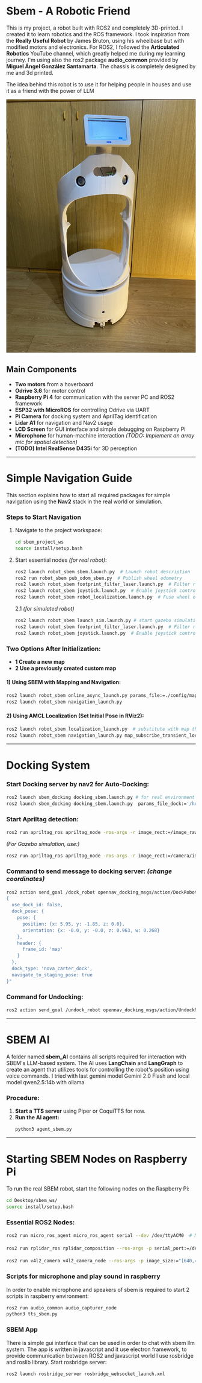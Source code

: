 # Sbem - A Robotic Friend

This is my project, a robot built with ROS2 and completely 3D-printed. I created it to learn robotics and the ROS framework. I took inspiration from the **Really Useful Robot** by James Bruton, using his wheelbase but with modified motors and electronics. For ROS2, I followed the **Articulated Robotics** YouTube channel, which greatly helped me during my learning journey. I'm using also the ros2 package **audio_common** provided by **Miguel Ángel González Santamarta**. The chassis is completely designed by me and 3d printed.

The idea behind this robot is to use it for helping people in houses and use it as a friend with the power of LLM 

<div style="overflow-x: auto; white-space: nowrap;">
  <img src="img_readme/img1.jpg" alt="Image 1" style="width:400; display:inline-block;"/>
  <img src="img_readme/img2.jpg" alt="Image 2" style="width:400px; display:inline-block;"/>
  <img src="img_readme/img3.jpg" alt="Image 3" style="width:400px; display:inline-block;"/>
  <img src="img_readme/img4.jpg" alt="Image 4" style="width:400px; display:inline-block;"/>
</div>

## Main Components
- **Two motors** from a hoverboard
- **Odrive 3.6** for motor control
- **Raspberry Pi 4** for communication with the server PC and ROS2 framework
- **ESP32 with MicroROS** for controlling Odrive via UART
- **Pi Camera** for docking system and AprilTag identification
- **Lidar A1** for navigation and Nav2 usage
- **LCD Screen** for GUI interface and simple debugging on Raspberry Pi
- **Microphone** for human-machine interaction *(TODO: Implement an array mic for spatial detection)*
- **(TODO) Intel RealSense D435i** for 3D perception

---

# Simple Navigation Guide
This section explains how to start all required packages for simple navigation using the **Nav2** stack in the real world or simulation.

### Steps to Start Navigation
1. Navigate to the project workspace:

   ```sh
   cd sbem_project_ws
   source install/setup.bash
   ```

2. Start essential nodes *(for real robot)*:

   ```sh
   ros2 launch robot_sbem sbem.launch.py  # Launch robot description
   ros2 run robot_sbem pub_odom_sbem.py  # Publish wheel odometry
   ros2 launch robot_sbem footprint_filter_laser.launch.py  # Filter robot shape in laser scan
   ros2 launch robot_sbem joystick.launch.py  # Enable joystick control if needed
   ros2 launch robot_sbem robot_localization.launch.py  # Fuse wheel odometry and IMU data (TODO)
   ```

    2.1 *(for simulated robot)*
      ```sh
      ros2 launch robot_sbem launch_sim.launch.py # start gazebo simulation, robot description and sensors
      ros2 launch robot_sbem footprint_filter_laser.launch.py  # Filter robot shape in laser scan
      ros2 launch robot_sbem joystick.launch.py  # Enable joystick control if needed
      ```

### Two Options After Initialization:
- **1 Create a new map**
- **2 Use a previously created custom map**

#### 1) Using SBEM with Mapping and Navigation:
```sh
ros2 launch robot_sbem online_async_launch.py params_file:=./config/mapper_params_online_async.yaml use_sim_time:=false
ros2 launch robot_sbem navigation_launch.py
```

#### 2) Using AMCL Localization (Set Initial Pose in RViz2):
```sh
ros2 launch robot_sbem localization_launch.py  # substitute with map that you want (ex: for gazebo ros2 launch robot_sbem localization_launch.py map:=src/robot_sbem/maps/new_virtual_map/new_map_save.yaml use_simtime:=true)
ros2 launch robot_sbem navigation_launch.py map_subscribe_transient_local:=true # Prevent map updates # for gazebo use_simtime:=true  
```

---

# Docking System
### Start Docking server by nav2 for Auto-Docking:
```sh
ros2 launch sbem_docking docking_sbem.launch.py # for real environment
ros2 launch sbem_docking docking_sbem.launch.py  params_file_dock:='/home/morolinux/Projects/Sbem/sbem_project_ws/src/sbem_docking/params/docking_simulation.yaml' use_sim_time:=true # for simulation

```

### Start Apriltag detection:
```sh
ros2 run apriltag_ros apriltag_node -ros-args -r image_rect:=/image_raw -r camera_info:=/camera_info --params-file `ros2 pkg prefix apriltag_ros`/share/apriltag_ros/cfg/tags_36h11.yaml
```

*(For Gazebo simulation, use:)*
```sh
ros2 run apriltag_ros apriltag_node -ros-args -r image_rect:=/camera/image_raw -r camera_info:=/camera/camera_info --params-file `ros2 pkg prefix apriltag_ros`/share/apriltag_ros/cfg/tags_36h11.yaml
```

### Command to send message to docking server: *(change coordinates)*
```sh
ros2 action send_goal /dock_robot opennav_docking_msgs/action/DockRobot "
{
  use_dock_id: false,
  dock_pose: {
    pose: {
      position: {x: 5.95, y: -1.85, z: 0.0},
      orientation: {x: -0.0, y: -0.0, z: 0.963, w: 0.268}
    },
    header: {
      frame_id: 'map'
    }
  },
  dock_type: 'nova_carter_dock',
  navigate_to_staging_pose: true
}"
```

### Command for Undocking: 
```sh
ros2 action send_goal /undock_robot opennav_docking_msgs/action/UndockRobot "{dock_type: 'nova_carter_dock'}"
```

---

# SBEM AI
A folder named **sbem_AI** contains all scripts required for interaction with SBEM's LLM-based system. The AI uses **LangChain** and **LangGraph** to create an agent that utilizes tools for controlling the robot's position using voice commands. I tried with last gemini model Gemini 2.0 Flash and local model qwen2.5:14b with ollama

### Procedure:
1. **Start a TTS server** using Piper or CoquiTTS for now.
2. **Run the AI agent:**
   ```sh
   python3 agent_sbem.py
   ```


---

# Starting SBEM Nodes on Raspberry Pi
To run the real SBEM robot, start the following nodes on the Raspberry Pi:
```sh
cd Desktop/sbem_ws/
source install/setup.bash
```

### Essential ROS2 Nodes:
```sh
ros2 run micro_ros_agent micro_ros_agent serial --dev /dev/ttyACM0  # MicroROS communication with ESP32

ros2 run rplidar_ros rplidar_composition --ros-args -p serial_port:=/dev/ttyUSB0 -p frame_id:=laser_frame -p angle_compensate:=true -p scan_mode:=Standard -p serial_baudrate:=115200  # Start Lidar

ros2 run v4l2_camera v4l2_camera_node --ros-args -p image_size:="[640,480]" -p camera_frame_id:=camera_link_optical  # Start camera feed
```
### Scripts for microphone and play sound in raspberry
In order to enable microphone and speakers of sbem is required to start 2 scripts in raspberry environment:
```sh
ros2 run audio_common audio_capturer_node
python3 tts_sbem.py
```

### SBEM App
There is simple gui interface that can be used in order to chat with sbem llm system. The app is written in javascript and it use electron framework, 
to provide communication between ROS2 and javascript world I use rosbridge and roslib library. Start rosbridge server:
```sh
ros2 launch rosbridge_server rosbridge_websocket_launch.xml
```



